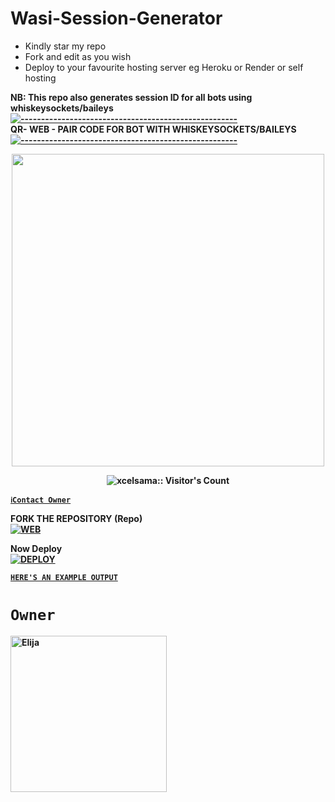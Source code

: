 # Wasi-Session-Generator
- Kindly star my repo
- Fork and edit as you wish
- Deploy to your favourite hosting server eg Heroku or Render or self hosting

<strong>NB:<strong/> This repo also generates session ID for all bots using whiskeysockets/baileys
[![-----------------------------------------------------](https://raw.githubusercontent.com/andreasbm/readme/master/assets/lines/colored.png)](#table-of-contents)
<br/>QR- WEB - PAIR CODE FOR BOT WITH WHISKEYSOCKETS/BAILEYS
[![-----------------------------------------------------](https://raw.githubusercontent.com/andreasbm/readme/master/assets/lines/colored.png)](#table-of-contents)
<p align="center">
   <a href="https://github.com/bri5777/ElIJA">
    <img src="https://files.catbox.moe/or8sig.jpeg" width="500">
     
</a>
 <p align="center"><img src="https://profile-counter.glitch.me/{Elija}/count.svg" alt="xcelsama:: Visitor's Count" /></p>



[`ℹ️Contact Owner`](https://wa.me/254720254797)

FORK THE REPOSITORY (Repo) 
    <br>
<a href="https://github.com/bri5777/ElIJA/SESSION-GENERATOR/fork"><img title="WEB" src="https://img.shields.io/badge/FORK Elija-QR?color=black&style=for-the-badge&logo=stackshare"></a>

Now Deploy
    <br>
<a href='https://dashboard.heroku.com/new?template=https://github.com/bri5777/ElIJA/SESSION-GENERATOR' target="_blank"><img alt='DEPLOY' src='https://img.shields.io/badge/-DEPLOY-black?style=for-the-badge&logo=heroku&logoColor=white'/>

[`HERE'S AN EXAMPLE OUTPUT`](https://Elija-session-test-2d5de70f8522.herokuapp.com)
# `Owner`

 <a href="https://github.com/bri5777/ElIJA"><img src="https://github.com/bri5777/ElIJA.png" width="250" height="250" alt="Elija"/></a>

